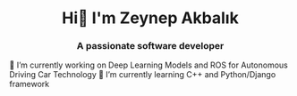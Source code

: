 <h1 align="center"> Hi👋 I'm Zeynep Akbalık</h1>
<h3 align="center">A passionate software developer </h3>


🔭 I’m currently working on Deep Learning Models and ROS for Autonomous Driving Car Technology
🌱 I’m currently learning C++ and Python/Django framework
 

<!--
**Zeysthingz/Zeysthingz** is a ✨ _special_ ✨ repository because its `README.md` (this file) appears on your GitHub profile.

Here are some ideas to get you started:

 🔭 I’m currently working on Deep Learning Models and ROS for Autonomous Driving Car Technology
 🌱 I’m currently learning C++ and Python/Django framework
- 👯 I’m looking to collaborate on ...
- 🤔 I’m looking for help with ...
- 💬 Ask me about ...
- 📫 How to reach me: ...
- 😄 Pronouns: ...
- ⚡ Fun fact: ...
-->
